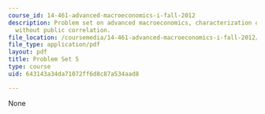 ```yaml
---
course_id: 14-461-advanced-macroeconomics-i-fall-2012
description: Problem set on advanced macroeconomics, characterization of V, and convexity
  without public correlation.
file_location: /coursemedia/14-461-advanced-macroeconomics-i-fall-2012/643143a34da71072ff6d8c87a534aad8_MIT14_461F12_pset5.pdf
file_type: application/pdf
layout: pdf
title: Problem Set 5
type: course
uid: 643143a34da71072ff6d8c87a534aad8

---
```

None